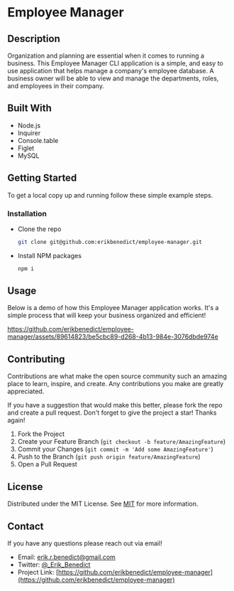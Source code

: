 # Employee Manager

## Description

Organization and planning are essential when it comes to running a business. This Employee Manager CLI application is a simple, and easy to use application that helps manage a company's employee database. A business owner will be able to view and manage the departments, roles, and employees in their company.

## Built With

- Node.js
- Inquirer
- Console.table
- Figlet
- MySQL

## Getting Started

To get a local copy up and running follow these simple example steps.

### Installation

- Clone the repo
  ```sh
  git clone git@github.com:erikbenedict/employee-manager.git
  ```
- Install NPM packages
  ```sh
  npm i
  ```

## Usage

Below is a demo of how this Employee Manager application works. It's a simple process that will keep your business organized and efficient!


https://github.com/erikbenedict/employee-manager/assets/89614823/be5cbc89-d268-4b13-984e-3076dbde974e


## Contributing

Contributions are what make the open source community such an amazing place to learn, inspire, and create. Any contributions you make are greatly appreciated.

If you have a suggestion that would make this better, please fork the repo and create a pull request. Don't forget to give the project a star! Thanks again!

1. Fork the Project
2. Create your Feature Branch (`git checkout -b feature/AmazingFeature`)
3. Commit your Changes (`git commit -m 'Add some AmazingFeature'`)
4. Push to the Branch (`git push origin feature/AmazingFeature`)
5. Open a Pull Request

## License

Distributed under the MIT License. See [MIT](https://choosealicense.com/licenses/mit/) for more information.

## Contact

If you have any questions please reach out via email!

- Email: erik.r.benedict@gmail.com
- Twitter: [@\_Erik_Benedict](https://twitter.com/_Erik_Benedict)
- Project Link: [https://github.com/erikbenedict/employee-manager](https://github.com/erikbenedict/employee-manager)
